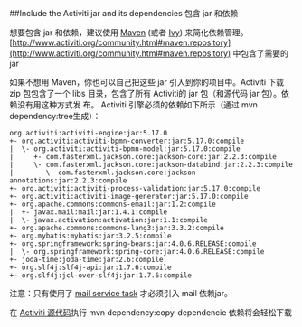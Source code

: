 ##Include the Activiti jar and its dependencies 包含 jar 和依赖

想要包含 jar 和依赖，建议使用 [Maven](http://maven.apache.org/) (或者 [Ivy](http://ant.apache.org/ivy/)) 来简化依赖管理。[http://www.activiti.org/community.html#maven.repository](http://www.activiti.org/community.html#maven.repository) 中包含了需要的 jar

如果不想用 Maven，你也可以自己把这些 jar 引入到你的项目中。Activiti 下载 zip 包包含了一个 libs 目录，包含了所有 Activiti的 jar 包（和源代码 jar 包）。依赖没有用这种方式发
布。 Activiti 引擎必须的依赖如下所示（通过 mvn dependency:tree生成）：

	org.activiti:activiti-engine:jar:5.17.0
	+- org.activiti:activiti-bpmn-converter:jar:5.17.0:compile
	|  \- org.activiti:activiti-bpmn-model:jar:5.17.0:compile
	|     +- com.fasterxml.jackson.core:jackson-core:jar:2.2.3:compile
	|     \- com.fasterxml.jackson.core:jackson-databind:jar:2.2.3:compile
	|        \- com.fasterxml.jackson.core:jackson-annotations:jar:2.2.3:compile
	+- org.activiti:activiti-process-validation:jar:5.17.0:compile
	+- org.activiti:activiti-image-generator:jar:5.17.0:compile
	+- org.apache.commons:commons-email:jar:1.2:compile
	|  +- javax.mail:mail:jar:1.4.1:compile
	|  \- javax.activation:activation:jar:1.1:compile
	+- org.apache.commons:commons-lang3:jar:3.3.2:compile
	+- org.mybatis:mybatis:jar:3.2.5:compile
	+- org.springframework:spring-beans:jar:4.0.6.RELEASE:compile
	|  \- org.springframework:spring-core:jar:4.0.6.RELEASE:compile
	+- joda-time:joda-time:jar:2.6:compile
	+- org.slf4j:slf4j-api:jar:1.7.6:compile
	+- org.slf4j:jcl-over-slf4j:jar:1.7.6:compile 

注意：只有使用了 [mail service task](http://www.activiti.org/userguide/index.html#bpmnEmailTask) 才必须引入 mail 依赖jar。

在 [Activiti 源代码](https://github.com/Activiti/Activiti)执行 mvn dependency:copy-dependencie 依赖将会轻松下载


